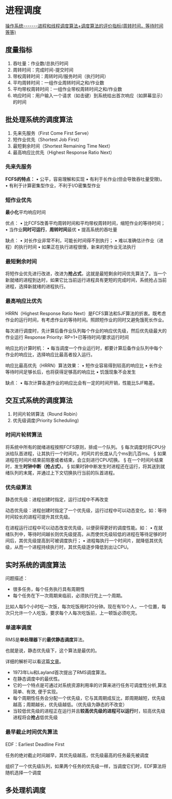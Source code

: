 # 进程调度

[操作系统-------进程和线程调度算法+调度算法的评价指标(周转时间，等待时间等等)](https://blog.csdn.net/u014453898/article/details/108707528)

## 度量指标

1. 吞吐量：作业数/总执行时间
2. 周转时间：完成时间-提交时间
3. 带权周转时间：周转时间/服务时间（执行时间）
4. 平均周转时间：一组作业周转时间之和/作业数
5. 平均带权周转时间：一组作业带权周转时间之和/作业数
6. 响应时间：用户输入一个请求（如击键）到系统给出首次响应（如屏幕显示）的时间

## 批处理系统的调度算法

1. 先来先服务（First Come First Serve）
2. 短作业优先（Shortest Job First）
3. 最短剩余时间（Shortest Remaining Time Next）
4. 最高响应比优先（Highest Response Ratio Next）

### 先来先服务

**FCFS的特点：**
• 公平，容易理解和实现
• 有利于长作业(但会导致吞吐量受限)。
• 有利于计算密集型作业，不利于I/O密集型作业

### 短作业优先

**最小化**平均响应时间

优点：
• 比FCFS改善平均周转时间和平均带权周转时间，缩短作业的等待时间；
• 当作业**同时可运行**，**周转时间**最优
• 提高系统的吞吐量


缺点：
• 对长作业非常不利，可能长时间得不到执行；
• 难以准确估计作业（进程）的执行时间
• 如果正在执行进程很慢，新来的短作业无法执行

### 最短剩余时间

将短作业优先进行改进，改进为**抢占式**，这就是最短剩余时间优先算法了。当一个新就绪的进程到达时，如果它比当前运行进程具有更短的完成时间，系统抢占当前进程，选择新就绪的进程执行。

### 最高响应比优先

HRRN（Highest Response Ratio Next）是FCFS算法和SJF算法的折衷。既考虑作业的运行时间，有考虑作业的等待时间。照顾短作业的同时又避免饿死长作业。

每次进行调度时，先计算后备作业队列每个作业的响应优先级，然后优先级最大的作业运行
Response Priority: RP=1+已等待时间/要求运行时间

响应比的计算时机：
• 每当调度一个作业运行时，都要计算后备作业队列中每个作业的响应比，选择响应比最高者投入运行。

响应比最高优先（HRRN）算法效果：
• 短作业容易得到较高的响应比
• 长作业等待时间足够长后，也将获得足够高的响应比
• 饥饿现象不会发生

缺点：
• 每次计算各道作业的响应比会有一定的时间开销，性能比SJF略差。

## 交互式系统的调度算法

1. 时间片轮转算法（Round Robin）
2. 优先级调度(Priority Scheduling)

### 时间片轮转算法

将系统中所有的就绪进程按照FCFS原则，排成一个队列。
§ 每次调度时将CPU分派给队首进程，让其执行一个时间片。时间片的长度从几个ms到几百ms。
§ 如果进程在时间片结束前阻塞或者结束，会立刻进行CPU切换。
§ 在一个时间片结束时，发生**时钟中断（抢占式）**。
§ 如果时钟中断发生时进程还在运行，将其送到就绪队列的末尾，并通过上下文切换执行当前的队首进程。

### 优先级算法

静态优先级：进程创建时指定，运行过程中不再改变

动态优先级：进程创建时指定了一个优先级，运行过程中可以动态变化。如：等待时间较长的进程可提升其优先级。

在进程运行过程中可以动态改变优先级，以便获得更好的调度性能。如：
• 在就绪队列中，等待时间越长则优先级提高，从而使优先级较低的进程在等待足够的时间后，其优先级提高到可被调度执行；
• 进程每执行一个时间片，就降低其优先级，从而一个进程持续执行时，其优先级逐步降低到出让CPU。

## 实时系统的调度算法

问题描述：

* 很多任务，每个任务执行具有周期性
* 每个任务在下一次周期来临前，必须执行完上一个周期。

比如人每5个小时吃一次饭，每次吃饭用时20分钟。现在有10个人，一个位置，每次只允许一个人吃饭，要求每个人每次吃饭前，上一顿饭必须吃完。

### 单速率调度

RMS是**单处理器**下的**最优静态调度**算法。

也就是说，静态优先级下，这个算法是最优的。

详细的解析可以看这篇[文章](http://www.ryxxff.com/68162.html)。

* 1973年Liu和Layland首次提出了RMS调度算法。
* 在静态调度中的最优性。
* 它的一个特点是可通过对系统资源利用率的计算来进行任务可调度性分析,算法简单、有效, 便于实现。
* 每个周期性任务会分配一个优先级，它与其周期成反比，即周期越短，优先级越高；周期越长，优先级越低。（优先级为静态的不改变）
* 当较低优先级的进程正在运行并且**较高优先级的进程可以运行**时，较高优先级进程将会**抢占**低优先级

### 最早截止时间优先算法

EDF：Earliest Deadline First

任务的绝对截止时间越早，其优先级越高，优先级最高的任务最先被调度

组织了一个优先级队列，如果两个任务的优先级一样，当调度它们时，EDF算法将随机选择一个调度

## 多处理机调度
